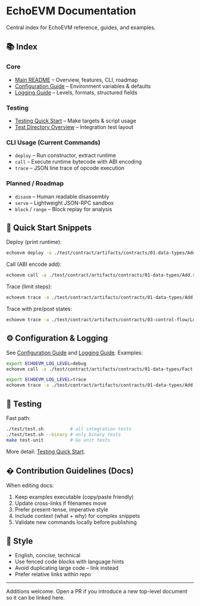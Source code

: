 # EchoEVM Documentation

Central index for EchoEVM reference, guides, and examples.

## 📚 Index

### Core
- [Main README](../README.md) – Overview, features, CLI, roadmap
- [Configuration Guide](CONFIGURATION.md) – Environment variables & defaults
- [Logging Guide](LOGGING_GUIDE.md) – Levels, formats, structured fields

### Testing
- [Testing Quick Start](TESTING_QUICK.md) – Make targets & script usage
- [Test Directory Overview](../test/README.md) – Integration test layout

### CLI Usage (Current Commands)
- `deploy` – Run constructor, extract runtime
- `call` – Execute runtime bytecode with ABI encoding
- `trace` – JSON line trace of opcode execution

### Planned / Roadmap
- `disasm` – Human readable disassembly
- `serve` – Lightweight JSON-RPC sandbox
- `block` / `range` – Block replay for analysis

## 🚀 Quick Start Snippets

Deploy (print runtime):
```bash
echoevm deploy -a ./test/contract/artifacts/contracts/01-data-types/Add.sol/Add.json --print
```

Call (ABI encode add):
```bash
echoevm call -a ./test/contract/artifacts/contracts/01-data-types/Add.sol/Add.json -f add(uint256,uint256) -A 7,11
```

Trace (limit steps):
```bash
echoevm trace -a ./test/contract/artifacts/contracts/01-data-types/Add.sol/Add.json -f add(uint256,uint256) -A 1,2 --limit 25 | jq .
```

Trace with pre/post states:
```bash
echoevm trace -a ./test/contract/artifacts/contracts/03-control-flow/Loops.sol/Loops.json -f forLoop(uint256) -A 5 --full | head -n 40
```

## ⚙ Configuration & Logging
See [Configuration Guide](CONFIGURATION.md) and [Logging Guide](LOGGING_GUIDE.md). Examples:
```bash
export ECHOEVM_LOG_LEVEL=debug
echoevm call -a ./test/contract/artifacts/contracts/01-data-types/Fact.sol/Fact.json -f fact(uint256) -A 5

export ECHOEVM_LOG_LEVEL=trace
echoevm trace -a ./test/contract/artifacts/contracts/01-data-types/Add.sol/Add.json -f add(uint256,uint256) -A 1,2 --limit 10
```

## 🧪 Testing
Fast path:
```bash
./test/test.sh          # all integration tests
./test/test.sh --binary # only binary tests
make test-unit          # Go unit tests
```
More detail: [Testing Quick Start](TESTING_QUICK.md).

## � Contribution Guidelines (Docs)
When editing docs:
1. Keep examples executable (copy/paste friendly)
2. Update cross-links if filenames move
3. Prefer present-tense, imperative style
4. Include context (what + why) for complex snippets
5. Validate new commands locally before publishing

## 📝 Style
- English, concise, technical
- Use fenced code blocks with language hints
- Avoid duplicating large code – link instead
- Prefer relative links within repo

---
Additions welcome. Open a PR if you introduce a new top-level document so it can be linked here.
